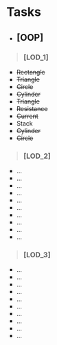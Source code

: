 # Tasks

- ##      [OOP]

> ###                [LOD_1]

<ul type="square">
 <li><strike>Rectangle</strike></li>
 <li><strike>Triangle</strike></li>
 <li><strike>Circle</strike></li> 
 <li><strike>Cylinder</strike></li>   
 <li><strike>Triangle</strike></li>    
 <li><strike>Resistance</strike></li>  
 <li><strike>Current</strike></li>
 <li>Stack</li>
 <li><strike>Cylinder</strike></li>
 <li><strike>Circle</strike></li>
</ul>

> ###                [LOD_2]

<ul type="square">
 <li>...</li>
 <li>...</li>
 <li>...</li>
 <li>...</li>
 <li>...</li>   
 <li>...</li>  
 <li>...</li>
 <li>...</li>
 <li>...</li>
 <li>...</li>
</ul>

> ###                [LOD_3]

<ul type="square">
 <li>...</li>
 <li>...</li>
 <li>...</li>
 <li>...</li>
 <li>...</li>   
 <li>...</li>  
 <li>...</li>
 <li>...</li>
 <li>...</li>
 <li>...</li>
</ul>
